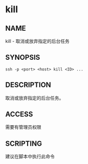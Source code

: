 # kill

## NAME
kill - 取消或放弃指定的后台任务

## SYNOPSIS
```
ssh -p <port> <host> kill <ID> ...
```

## DESCRIPTION
取消或放弃指定的后台任务。

## ACCESS
需要有管理员权限

## SCRIPTING
建议在脚本中执行此命令

